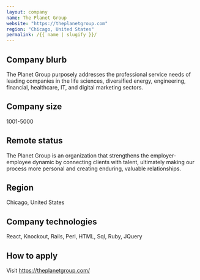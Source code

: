 ```yaml
---
layout: company
name: The Planet Group
website: "https://theplanetgroup.com"
region: "Chicago, United States"
permalink: /{{ name | slugify }}/
---
```


## Company blurb

The Planet Group purposely addresses the professional service needs of leading companies in the life sciences, diversified energy, engineering, financial, healthcare, IT, and digital marketing sectors.

## Company size

1001-5000

## Remote status

The Planet Group is an organization that strengthens the employer-employee dynamic by connecting clients with talent, ultimately making our process more personal and creating enduring, valuable relationships.

## Region

Chicago, United States

## Company technologies

 React, Knockout, Rails, Perl, HTML, Sql, Ruby, JQuery
 
## How to apply

Visit https://theplanetgroup.com/